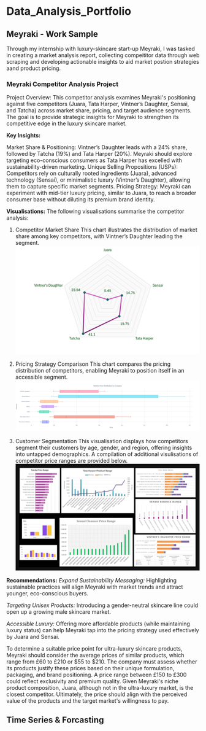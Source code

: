 # Data_Analysis_Portfolio

## Meyraki - Work Sample
Through my internship with luxury-skincare start-up Meyraki, I was tasked in creating a market analysis report, collecting compeititor data through web scraping and developing actionable insights to aid market postion strategies aand product pricing. 
### Meyraki Competitor Analysis Project

Project Overview: This competitor analysis examines Meyraki's positioning against five competitors (Juara, Tata Harper, Vintner’s Daughter, Sensai, and Tatcha) across market share, pricing, and target audience segments. The goal is to provide strategic insights for Meyraki to strengthen its competitive edge in the luxury skincare market.

**Key Insights:**

Market Share & Positioning: Vintner’s Daughter leads with a 24% share, followed by Tatcha (19%) and Tata Harper (20%). Meyraki should explore targeting eco-conscious consumers as Tata Harper has excelled with sustainability-driven marketing.
Unique Selling Propositions (USPs): Competitors rely on culturally rooted ingredients (Juara), advanced technology (Sensai), or minimalistic luxury (Vintner’s Daughter), allowing them to capture specific market segments.
Pricing Strategy: Meyraki can experiment with mid-tier luxury pricing, similar to Juara, to reach a broader consumer base without diluting its premium brand identity.

**Visualisations:**
The following visualisations summarise the competitor analysis:

1. Competitor Market Share
This chart illustrates the distribution of market share among key competitors, with Vintner’s Daughter leading the segment.
![Market Share Chart](Data/market_share.jpg)

2. Pricing Strategy Comparison
This chart compares the pricing distribution of competitors, enabling Meyraki to position itself in an accessible segment.
![Price Distribution Chart](Data/newplot.png)

3. Customer Segmentation
This visualisation displays how competitors segment their customers by age, gender, and region, offering insights into untapped demographics. A compilation of additional visulisations of competitor price ranges are provided below. 
![Compilation](Data/collated_vis-1.png)

**Recommendations:**
*Expand Sustainability Messaging:* Highlighting sustainable practices will align Meyraki with market trends and attract younger, eco-conscious buyers.

*Targeting Unisex Products:* Introducing a gender-neutral skincare line could open up a growing male skincare market.

*Accessible Luxury:* Offering more affordable products (while maintaining luxury status) can help Meyraki tap into the pricing strategy used effectively by Juara and Sensai.

To determine a suitable price point for ultra-luxury skincare products, Meyraki should consider the average prices of similar products, which range from £60 to £210 or $55 to $210. The company must assess whether its products justify these prices based on their unique formulation, packaging, and brand positioning. A price range between £150 to £300 could reflect exclusivity and premium quality. Given Meyraki's niche product composition, Juara, although not in the ultra-luxury market, is the closest competitor. Ultimately, the price should align with the perceived value of the products and the target market's willingness to pay.


## Time Series & Forcasting
